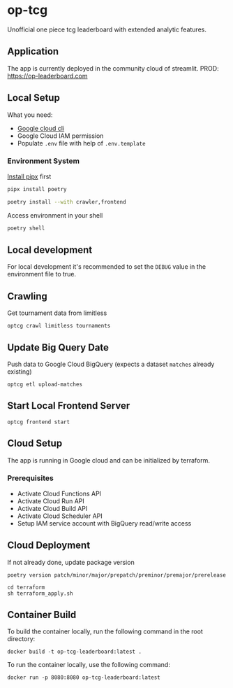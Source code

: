# op-tcg
Unofficial one piece tcg leaderboard with extended analytic features. 

## Application
The app is currently deployed in the community cloud of streamlit.
PROD: https://op-leaderboard.com

## Local Setup

What you need:
* [Google cloud cli](https://cloud.google.com/sdk/docs/install-sdk?hl=de)
* Google Cloud IAM permission
* Populate `.env` file with help of `.env.template`

### Environment System
[Install pipx](https://github.com/pypa/pipx) first
```sh
pipx install poetry
```
```sh
poetry install --with crawler,frontend
```
Access environment in your shell
```sh
poetry shell
```

## Local development
For local development it's recommended to set the `DEBUG` value in the environment file to true. 


## Crawling
Get tournament data from limitless
```
optcg crawl limitless tournaments
```


## Update Big Query Date
Push data to Google Cloud BigQuery (expects a dataset `matches` already existing)
```
optcg etl upload-matches
```


## Start Local Frontend Server
```
optcg frontend start
```


## Cloud Setup
The app is running in Google cloud and can be initialized by terraform. 

### Prerequisites
* Activate Cloud Functions API
* Activate Cloud Run API
* Activate Cloud Build API 
* Activate Cloud Scheduler API 
* Setup IAM service account with BigQuery read/write access

## Cloud Deployment
If not already done, update package version
```shell
poetry version patch/minor/major/prepatch/preminor/premajor/prerelease
```

```shell
cd terraform
sh terraform_apply.sh
```

## Container Build 
To build the container locally, run the following command in the root directory:
```shell
docker build -t op-tcg-leaderboard:latest .
```
To run the container locally, use the following command:
```shell
docker run -p 8080:8080 op-tcg-leaderboard:latest
```

